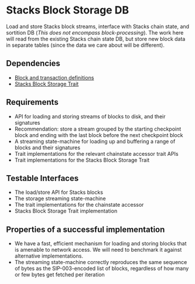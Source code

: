 # Stacks Block Storage DB

Load and store Stacks block streams, interface with Stacks chain state, and sortition DB (_This does not encompass block-processing_). The work here will read from the existing Stacks chain state DB, but store new block data in separate tables (since the data we care about will be different).

## Dependencies

- [Block and transaction definitions](./block_and_transaction_definitions.md)
- [Stacks Block Storage Trait](./stacks_block_storage_trait.md)

## Requirements

- API for loading and storing streams of blocks to disk, and their signatures
- Recommendation: store a stream grouped by the starting checkpoint block and ending with the last block before the next checkpoint block
- A streaming state-machine for loading up and buffering a range of blocks and their signatures
- Trait implementations for the relevant chainstate accessor trait APIs
- Trait implementations for the Stacks Block Storage Trait

## Testable Interfaces

- The load/store API for Stacks blocks
- The storage streaming state-machine
- The trait implementations for the chainstate accessor
- Stacks Block Storage Trait implementation

## Properties of a successful implementation

- We have a fast, efficient mechanism for loading and storing blocks that is amenable to network access. We will need to benchmark it against alternative implementations.
- The streaming state-machine correctly reproduces the same sequence of bytes as the SIP-003-encoded list of blocks, regardless of how many or few bytes get fetched per iteration
